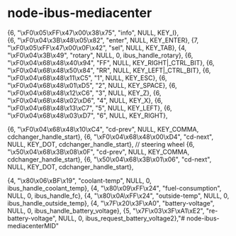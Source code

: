 # node-ibus-mediacenter

{6, "\xF0\x05\xFF\x47\x00\x38\x75", "info", NULL, KEY_I},	
{6, "\xF0\x04\x3B\x48\x05\x82", "enter", NULL, KEY_ENTER},
{7, "\xF0\x05\xFF\x47\x00\x0F\x42", "sel", NULL, KEY_TAB},
{4, "\xF0\x04\x3B\x49", "rotary", NULL, 0, ibus_handle_rotary},
{6, "\xF0\x04\x68\x48\x40\x94", "FF", NULL, KEY_RIGHT|_CTRL_BIT},
{6, "\xF0\x04\x68\x48\x50\x84", "RR", NULL, KEY_LEFT|_CTRL_BIT},
{6, "\xF0\x04\x68\x48\x11\xC5", "1", NULL, KEY_ESC},
{6, "\xF0\x04\x68\x48\x01\xD5", "2", NULL, KEY_SPACE},
{6, "\xF0\x04\x68\x48\x12\xC6", "3", NULL, KEY_Z},
{6, "\xF0\x04\x68\x48\x02\xD6", "4", NULL, KEY_X},
{6, "\xF0\x04\x68\x48\x13\xC7", "5", NULL, KEY_LEFT},
{6, "\xF0\x04\x68\x48\x03\xD7", "6", NULL, KEY_RIGHT}, 

{6, "\xF0\x04\x68\x48\x10\xC4", "cd-prev", NULL, KEY_COMMA, cdchanger_handle_start},
{6, "\xF0\x04\x68\x48\x00\xD4", "cd-next", NULL, KEY_DOT, cdchanger_handle_start},
// steering wheel
{6, "\x50\x04\x68\x3B\x08\x0F", "cd-prev", NULL, KEY_COMMA, cdchanger_handle_start},
{6, "\x50\x04\x68\x3B\x01\x06", "cd-next", NULL, KEY_DOT, cdchanger_handle_start}, 

{4, "\x80\x06\xBF\x19", "coolant-temp", NULL, 0, ibus_handle_coolant_temp},
{4, "\x80\x09\xFF\x24", "fuel-consumption", NULL, 0, ibus_handle_fc},
{4, "\x80\x0A\xFF\x24", "outside-temp", NULL, 0, ibus_handle_outside_temp},
{4, "\x7F\x20\x3F\xA0", "battery-voltage", NULL, 0, ibus_handle_battery_voltage},
{5, "\x7F\x03\x3F\xA1\xE2", "re-battery-voltage", NULL, 0, ibus_request_battery_voltage2},"# node-ibus-mediacenterMID" 

